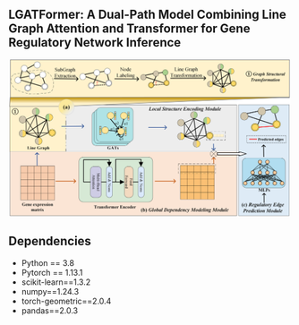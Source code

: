 ## LGATFormer: A Dual-Path Model Combining Line Graph Attention and Transformer for Gene Regulatory Network Inference

![](https://github.com/zyw-GRN/LGATFormer/blob/main/%E6%A8%A1%E5%9E%8B%E5%9B%BE-v3.png)

## Dependencies

- Python == 3.8 
- Pytorch == 1.13.1
- scikit-learn==1.3.2
- numpy==1.24.3
- torch-geometric==2.0.4
- pandas==2.0.3

